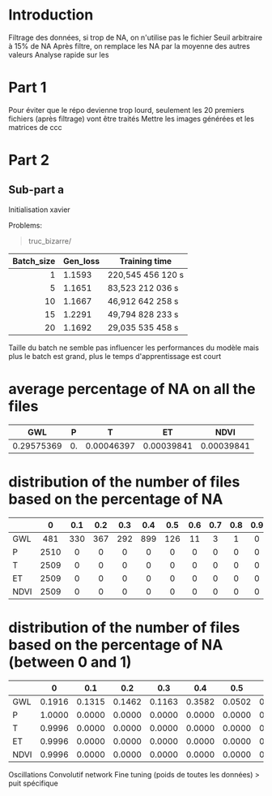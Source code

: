 # Introduction

Filtrage des données, si trop de NA, on n'utilise pas le fichier
Seuil arbitraire à 15% de NA
Après filtre, on remplace les NA par la moyenne des autres valeurs
Analyse rapide sur les 
# Part 1

Pour éviter que le répo devienne trop lourd, seulement les 20 premiers fichiers (après filtrage) vont être traités
Mettre les images générées et les matrices de ccc 

# Part 2

## Sub-part a

Initialisation xavier

Problems:
> truc_bizarre/

| Batch_size | Gen_loss | Training time     |
| ---------: | -------- | ----------------- |
|          1 | 1.1593   | 220,545 456 120 s |
|          5 | 1.1651   | 83,523 212 036 s  |
|         10 | 1.1667   | 46,912 642 258 s  |
|         15 | 1.2291   | 49,794 828 233 s  |
|         20 | 1.1692   | 29,035 535 458 s  |

Taille du batch ne semble pas influencer les performances du modèle mais plus le batch est grand, plus le temps d'apprentissage est court




# average percentage of NA on all the files

|    GWL     |   P   |     T      |     ET     |    NDVI    |
| :--------: | :---: | :--------: | :--------: | :--------: |
| 0.29575369 |  0.   | 0.00046397 | 0.00039841 | 0.00039841 |

# distribution of the number of files based on the percentage of NA
|      |   0   |  0.1  |  0.2  |  0.3  |  0.4  |  0.5  |  0.6  |  0.7  |  0.8  |  0.9  |   1   |
| :--- | :---: | :---: | :---: | :---: | :---: | :---: | :---: | :---: | :---: | :---: | :---: |
| GWL  |  481  |  330  |  367  |  292  |  899  |  126  |  11   |   3   |   1   |   0   |   0   |
| P    | 2510  |   0   |   0   |   0   |   0   |   0   |   0   |   0   |   0   |   0   |   0   |
| T    | 2509  |   0   |   0   |   0   |   0   |   0   |   0   |   0   |   0   |   0   |   1   |
| ET   | 2509  |   0   |   0   |   0   |   0   |   0   |   0   |   0   |   0   |   0   |   1   |
| NDVI | 2509  |   0   |   0   |   0   |   0   |   0   |   0   |   0   |   0   |   0   |   1   |

# distribution of the number of files based on the percentage of NA (between 0 and 1)

|      |   0    |  0.1   |  0.2   |  0.3   |  0.4   |  0.5   |  0.6   |  0.7   |  0.8   |  0.9   |   1    |
| :--- | :----: | :----: | :----: | :----: | :----: | :----: | :----: | :----: | :----: | :----: | :----: |
| GWL  | 0.1916 | 0.1315 | 0.1462 | 0.1163 | 0.3582 | 0.0502 | 0.0044 | 0.0012 | 0.0004 | 0.0000 | 0.0000 |
| P    | 1.0000 | 0.0000 | 0.0000 | 0.0000 | 0.0000 | 0.0000 | 0.0000 | 0.0000 | 0.0000 | 0.0000 | 0.0000 |
| T    | 0.9996 | 0.0000 | 0.0000 | 0.0000 | 0.0000 | 0.0000 | 0.0000 | 0.0000 | 0.0000 | 0.0000 | 0.0004 |
| ET   | 0.9996 | 0.0000 | 0.0000 | 0.0000 | 0.0000 | 0.0000 | 0.0000 | 0.0000 | 0.0000 | 0.0000 | 0.0004 |
| NDVI | 0.9996 | 0.0000 | 0.0000 | 0.0000 | 0.0000 | 0.0000 | 0.0000 | 0.0000 | 0.0000 | 0.0000 | 0.0004 |

Oscillations
Convolutif network
Fine tuning (poids de toutes les données) > puit spécifique